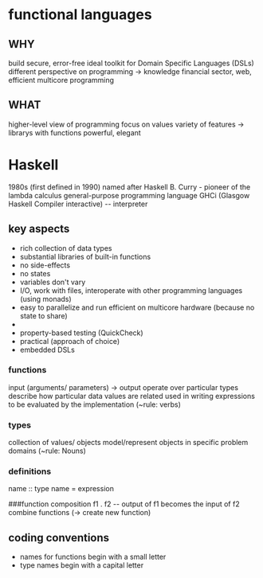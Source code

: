 # functional languages

## WHY
build secure, error-free
ideal toolkit for Domain Specific Languages (DSLs)
different perspective on programming -> knowledge
financial sector, web, efficient multicore programming 

## WHAT
higher-level view of programming
focus on values
variety of features -> librarys with functions
powerful, elegant

# Haskell
1980s (first defined in 1990)
named after Haskell B. Curry - pioneer of the lambda calculus
general-purpose programming language
GHCi (Glasgow Haskell Compiler interactive) -- interpreter

## key aspects
+ rich collection of data types
+ substantial libraries of built-in functions
+ no side-effects
+ no states
+ variables don't vary
+ I/O, work with files, interoperate with other programming languages (using monads)
+ easy to parallelize and run efficient on multicore hardware (because no state to share)
+
+ property-based testing (QuickCheck)
+ practical (approach of choice)
+ embedded DSLs

### functions
input (arguments/ parameters) -> output
operate over particular types
describe how particular data values are related
used in writing expressions to be evaluated by the implementation
(~rule: verbs)

### types
collection of values/ objects
model/represent objects in specific problem domains
(~rule: Nouns)

### definitions
name :: type
name = expression

###function composition
f1 . f2 -- output of f1 becomes the input of f2
combine functions (-> create new function)


## coding conventions
+ names for functions begin with a small letter
+ type names begin with a capital letter
